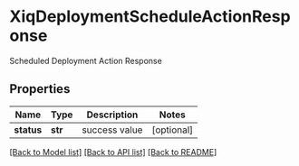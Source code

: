 # XiqDeploymentScheduleActionResponse

Scheduled Deployment Action Response
## Properties
Name | Type | Description | Notes
------------ | ------------- | ------------- | -------------
**status** | **str** | success value | [optional] 

[[Back to Model list]](../README.md#documentation-for-models) [[Back to API list]](../README.md#documentation-for-api-endpoints) [[Back to README]](../README.md)


